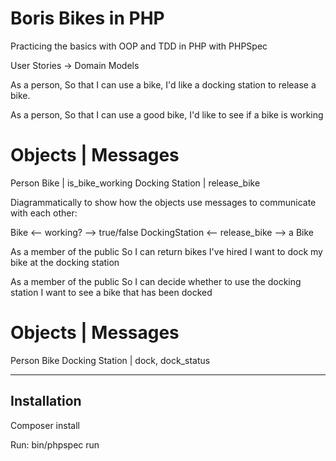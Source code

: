 # Boris Bikes in PHP

Practicing the basics with OOP and TDD in PHP with PHPSpec

User Stories -> Domain Models

As a person,
So that I can use a bike,
I'd like a docking station to release a bike.

As a person,
So that I can use a good bike,
I'd like to see if a bike is working

# Objects | Messages
Person
Bike | is_bike_working
Docking Station | release_bike

Diagrammatically to show how the objects use messages to communicate with each other:

Bike <-- working? --> true/false
DockingStation <-- release_bike --> a Bike


As a member of the public
So I can return bikes I've hired
I want to dock my bike at the docking station

As a member of the public
So I can decide whether to use the docking station
I want to see a bike that has been docked

# Objects | Messages
Person
Bike
Docking Station | dock, dock_status

---------------

## Installation

Composer install

Run:
bin/phpspec run